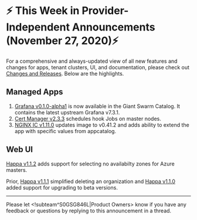 # :zap: This Week in Provider-Independent Announcements (November 27, 2020):zap:

For a comprehensive and always-updated view of all new features and changes for apps, tenant clusters, UI, and documentation, please check out [Changes and Releases](https://docs.giantswarm.io/changes/). Below are the highlights.

## Managed Apps

1. [Grafana v0.1.0-alpha1](https://github.com/giantswarm/grafana-app) is now available in the Giant Swarm Catalog. It contains the latest upstream Grafana v7.3.1.
2. [Cert Manager v2.3.3](https://github.com/giantswarm/cert-manager-app/blob/master/CHANGELOG.md#233---2020-11-23) schedules hook Jobs on master nodes.
3. [NGINX IC v1.11.0](https://github.com/giantswarm/nginx-ingress-controller-app/blob/master/CHANGELOG.md#1110---2020-11-18) updates image to v0.41.2 and adds ability to extend the app with specific values from appcatalog.

## Web UI

[Happa v1.1.2](https://github.com/giantswarm/happa/releases/tag/untagged-76e708b4d31d651bb3db) adds support for selecting no availabilty zones for Azure masters.

Prior, [Happa v1.1.1](https://github.com/giantswarm/happa/releases/tag/v1.1.1) simplified deleting an organization and [Happa v1.1.0](https://github.com/giantswarm/happa/releases/tag/v1.1.0) added support for upgrading to beta versions.

---
Please let <!subteam^S0GSG846L|Product Owners> know if you have any feedback or questions by replying to this announcement in a thread.
